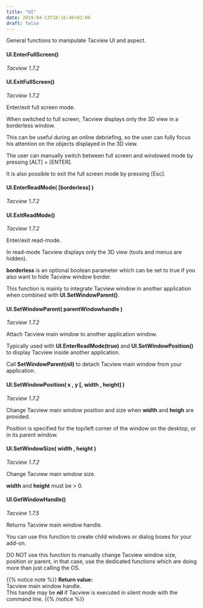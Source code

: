 ```yaml
---
title: "UI"
date: 2019-04-13T18:16:46+02:00
draft: false
---
```


General functions to manipulate Tacview UI and aspect.

#### UI.EnterFullScreen()
*Tacview 1.7.2*
#### UI.ExitFullScreen()
*Tacview 1.7.2*

Enter/exit full screen mode.

When switched to full screen, Tacview displays only the 3D view in a borderless window.

This can be useful during an online debriefing, so the user can fully focus his attention on the objects displayed in the 3D view.

The user can manually switch between full screen and windowed mode by pressing [ALT] + [ENTER].

It is also possible to exit the full screen mode by pressing [Esc].


#### UI.EnterReadMode( [borderless] )
*Tacview 1.7.2*
#### UI.ExitReadMode()
*Tacview 1.7.2*

Enter/exit read-mode.

In read-mode Tacview displays only the 3D view (tools and menus are hidden).

**borderless** is an optional boolean parameter which can be set to true if you also want to hide Tacview window border.

This function is mainly to integrate Tacview window in another application when combined with **UI.SetWindowParent()**.


#### UI.SetWindowParent( parentWindowhandle )
*Tacview 1.7.2*

Attach Tacview main window to another application window.

Typically used with **UI.EnterReadMode(true)** and **UI.SetWindowPosition()** to display Tacview inside another application.

Call **SetWindowParent(nil)** to detach Tacview main window from your application.


#### UI.SetWindowPosition( x , y [, width , height] )
*Tacview 1.7.2*

Change Tacview main window position and size when **width** and **heigh** are provided.

Position is specified for the top/left corner of the window on the desktop, or in its parent window.


#### UI.SetWindowSize( width , height )
*Tacview 1.7.2*

Change Tacview main window size.

**width** and **height** must be > 0.


#### UI.GetWindowHandle()
*Tacview 1.7.5*

Returns Tacview main window handle.

You can use this function to create child windows or dialog boxes for your add-on.

DO NOT use this function to manually change Tacview window size, position or parent, in that case, use the dedicated functions which are doing more than just calling the OS.

{{% notice note %}}
**Return value:**<br>
		Tacview main window handle.<br>
		This handle may be **nil** if Tacview is executed in silent mode with the command line.
{{% /notice %}}

